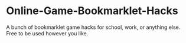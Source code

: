 # Online-Game-Bookmarklet-Hacks
A bunch of bookmarklet game hacks for school, work, or anything else. Free to be used however you like.

